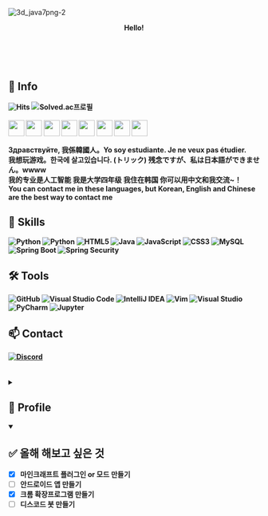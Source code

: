 ![3d_java7png-2](https://user-images.githubusercontent.com/66160055/171332001-a0ab5673-c29c-40f8-bed9-9d4cd642c7c7.png)


<div align=center><b>Hello!</div>
<br>
<br>
<br>
<br>
  
## 💬 Info
  
![Hits](https://hits.seeyoufarm.com/api/count/incr/badge.svg?url=https%3A%2F%2Fgithub.com%2FHiBixby&count_bg=%23FFDECB&title_bg=%23FFC0C0&icon=&icon_color=%23FFCBCB&title=hits&edge_flat=false)
![Solved.ac프로필](http://mazassumnida.wtf/api/mini/generate_badge?boj=okgoogle)<br><br>
<img src="https://user-images.githubusercontent.com/66160055/184511340-c55452c5-9707-42ea-942b-614e17e4bd65.png" width=32>
<img src="https://user-images.githubusercontent.com/66160055/184511434-4ac895b2-8f32-439d-bba8-d90e6190e4c1.png" width=32>
<img src="https://user-images.githubusercontent.com/66160055/184511410-4ad4a1c3-df7b-4538-82aa-d205faae073a.png" width=32>
<img src="https://user-images.githubusercontent.com/66160055/184511466-e7f2b327-c0d7-4baa-b010-148983486cf6.png" width=32>
<img src="https://user-images.githubusercontent.com/66160055/184511485-e532bc86-ea6a-47d6-a088-b3d93acb85d6.png" width=32>
<img src="https://user-images.githubusercontent.com/66160055/184511331-24cd2d99-29b9-4220-a219-92b3abc30599.png" width=32>
<img src="https://user-images.githubusercontent.com/66160055/184511450-9017dee4-3287-4d25-83f4-425dbc8cdc13.png" width=32>
<img src="https://user-images.githubusercontent.com/66160055/184511508-0a131d81-e0de-448c-9efb-8f54c99fd516.png" width=32>

Здравствуйте, 我係韓國人。Yo soy estudiante. Je ne veux pas étudier. <br>
我想玩游戏。한국에 살고있습니다. (トリック) 残念ですが、私は日本語ができません。wwww<br>
我的专业是人工智能 我是大学四年级 我住在韩国 你可以用中文和我交流~！<br>
You can contact me in these languages, but Korean, English and Chinese are the best way to contact me

## 💪 Skills
![Python](https://img.shields.io/badge/C-A8B9CC.svg?&style=for-the-badge&logo=C&logoColor=white)
![Python](https://img.shields.io/badge/Python-3776AB.svg?&style=for-the-badge&logo=Python&logoColor=white)
![HTML5](https://img.shields.io/badge/HTML5-E34F26.svg?&style=for-the-badge&logo=HTML5&logoColor=white)
![Java](https://img.shields.io/badge/Java-007396.svg?&style=for-the-badge&logo=Java&logoColor=white)
![JavaScript](https://img.shields.io/badge/JavaScript-F7DF1E.svg?&style=for-the-badge&logo=JavaScript&logoColor=white)
![CSS3](https://img.shields.io/badge/CSS3-1572B6.svg?&style=for-the-badge&logo=CSS3&logoColor=white)
![MySQL](https://img.shields.io/badge/MySQL-4479A1.svg?&style=for-the-badge&logo=MySQL&logoColor=white)
![Spring Boot](https://img.shields.io/badge/Spring%20Boot-6DB33F.svg?&style=for-the-badge&logo=Spring%20Boot&logoColor=white)
![Spring Security](https://img.shields.io/badge/Spring%20Security-6DB33F.svg?&style=for-the-badge&logo=Spring%20Security&logoColor=white)

## 🛠️ Tools
![GitHub](https://img.shields.io/badge/GitHub-181717.svg?&style=for-the-badge&logo=GitHub&logoColor=white)
![Visual Studio Code](https://img.shields.io/badge/Visual%20Studio%20Code-007ACC.svg?&style=for-the-badge&logo=Visual%20Studio%20Code&logoColor=white)
![IntelliJ IDEA](https://img.shields.io/badge/IntelliJ%20IDEA-6B57FF.svg?&style=for-the-badge&logo=IntelliJ%20IDEA&logoColor=black)
![Vim](https://img.shields.io/badge/Vim-019733.svg?&style=for-the-badge&logo=Vim&logoColor=white)
![Visual Studio](https://img.shields.io/badge/Visual%20Studio-5C2D91.svg?&style=for-the-badge&logo=Visual%20Studio&logoColor=white)
![PyCharm](https://img.shields.io/badge/PyCharm-3DEA62.svg?&style=for-the-badge&logo=PyCharm&logoColor=black)
![Jupyter](https://img.shields.io/badge/Jupyter-F37626.svg?&style=for-the-badge&logo=Jupyter&logoColor=white)

## 📫 Contact
<a href="https://discord.gg/a9rWwKzNYV">
  <img alt="Discord" src ="https://img.shields.io/badge/Discord-5865F2.svg?&style=for-the-badge&logo=Python&logoColor=white"/>
  </a>
<br>
<br>
<br>
  
<details>
  <summary><h2>👤 Profile</h2></summary>
  <div markdown="1">
    
  ![Solved.ac프로필](http://mazassumnida.wtf/api/v2/generate_badge?boj=okgoogle)
  <br>
  [![Top Langs](https://github-readme-stats.vercel.app/api/top-langs/?username=HiBixby&layout=compact)](https://github.com/HiBixby)
  <br>
  ![Anurag's GitHub stats](https://github-readme-stats.vercel.app/api?username=HiBixby&show_icons=true&theme=default)
  </div>
</details>
  
<details open>
  <summary><h2>✅ 올해 해보고 싶은 것</h2></summary>
  <div markdown="1">

  - [x] 마인크래프트 플러그인 or 모드 만들기
  - [ ] 안드로이드 앱 만들기
  - [x] 크롬 확장프로그램 만들기
  - [ ] 디스코드 봇 만들기
  </div>
</details>
  
<!--
**HiBixby/HiBixby** is a ✨ _special_ ✨ repository because its `README.md` (this file) appears on your GitHub profile.
Here are some ideas to get you started:

- 🔭 I’m currently working on ...
- 🌱 I’m currently learning ...
- 👯 I’m looking to collaborate on ...
- 🤔 I’m looking for help with ...
- 💬 Ask me about ...
- 📫 How to reach me: ...
- 😄 Pronouns: ...
- ⚡ Fun fact: ...
-->
  
  
